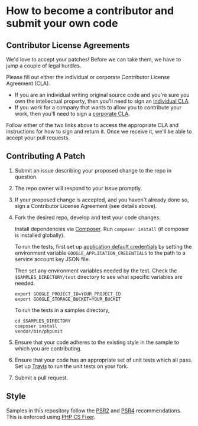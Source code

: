 # How to become a contributor and submit your own code

## Contributor License Agreements

We'd love to accept your patches! Before we can take them, we
have to jump a couple of legal hurdles.

Please fill out either the individual or corporate Contributor License Agreement
(CLA).

  * If you are an individual writing original source code and you're sure you
    own the intellectual property, then you'll need to sign an
    [individual CLA](https://developers.google.com/open-source/cla/individual).
  * If you work for a company that wants to allow you to contribute your work,
    then you'll need to sign a
    [corporate CLA](https://developers.google.com/open-source/cla/corporate).

Follow either of the two links above to access the appropriate CLA and
instructions for how to sign and return it. Once we receive it, we'll be able to
accept your pull requests.

## Contributing A Patch

1. Submit an issue describing your proposed change to the repo in question.
1. The repo owner will respond to your issue promptly.
1. If your proposed change is accepted, and you haven't already done so, sign a
   Contributor License Agreement (see details above).
1. Fork the desired repo, develop and test your code changes.

   Install dependencies via [Composer](http://getcomposer.org/doc/00-intro.md).
   Run `composer install` (if composer is installed globally).

   To run the tests, first set up [application default
   credentials](https://cloud.google.com/docs/authentication/getting-started)
   by setting the environment variable `GOOGLE_APPLICATION_CREDENTIALS` to the
   path to a service account key JSON file.

   Then set any environment variables needed by the test. Check the
   `$SAMPLES_DIRECTORY/test` directory to see what specific variables are needed.
   ```
   export GOOGLE_PROJECT_ID=YOUR_PROJECT_ID
   export GOOGLE_STORAGE_BUCKET=YOUR_BUCKET
   ```

   To run the tests in a samples directory,
   ```
   cd $SAMPLES_DIRECTORY
   composer install
   vendor/bin/phpunit
   ```

1. Ensure that your code adheres to the existing style in the sample to which
   you are contributing.
1. Ensure that your code has an appropriate set of unit tests which all pass.
   Set up [Travis](./TRAVIS.md) to run the unit tests on your fork.
1. Submit a pull request.

## Style

Samples in this repository follow the [PSR2][psr2] and [PSR4][psr4]
recommendations. This is enforced using [PHP CS Fixer][php-cs-fixer].

[psr2]: http://www.php-fig.org/psr/psr-2/
[psr4]: http://www.php-fig.org/psr/psr-4/
[php-cs-fixer]: https://github.com/FriendsOfPHP/PHP-CS-Fixer
